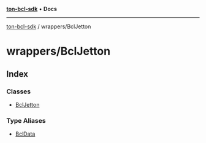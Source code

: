 [**ton-bcl-sdk**](../../README.md) • **Docs**

***

[ton-bcl-sdk](../../modules.md) / wrappers/BclJetton

# wrappers/BclJetton

## Index

### Classes

- [BclJetton](classes/BclJetton.md)

### Type Aliases

- [BclData](type-aliases/BclData.md)
